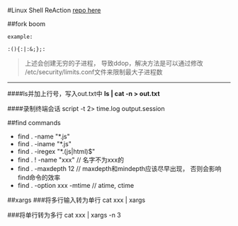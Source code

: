 #Linux Shell ReAction
[repo here](https://github.com/overkazaf/LinuxShellReAction.git)

##fork boom
```
example:

:(){:|:&;};:

```

>上述会创建无穷的子进程， 导致ddop，解决方法是可以通过修改
/etc/security/limits.conf文件来限制最大子进程数

***

####ls并加上行号，写入out.txt中
**ls | cat -n > out.txt**

####录制终端会话
script -t 2> time.log output.session


##find commands
* find . -name "*.js"
* find . -iname "*.js"
* find . -iregex "*.\(js|html\)$"
* find . ! -name "xxx"  // 名字不为xxx的
* find . -maxdepth 12 // maxdepth和mindepth应该尽早出现， 否则会影响find命令的效率
* find . -option xxx -mtime // atime, ctime


##xargs
###将多行输入转为单行
cat xxx | xargs

###将单行转为多行
cat xxx | xargs -n 3



